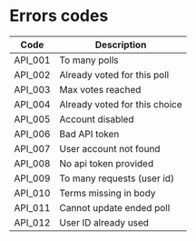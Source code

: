 # Errors codes

| Code     | Description                   |
| -------- | ----------------------------- |
| API\_001 | To many polls                 |
| API\_002 | Already voted for this poll   |
| API\_003 | Max votes reached             |
| API\_004 | Already voted for this choice |
| API\_005 | Account disabled              |
| API\_006 | Bad API token                 |
| API\_007 | User account not found        |
| API\_008 | No api token provided         |
| API\_009 | To many requests (user id)    |
| API\_010 | Terms missing in body         |
| API\_011 | Cannot update ended poll      |
| API\_012 | User ID already used          |
